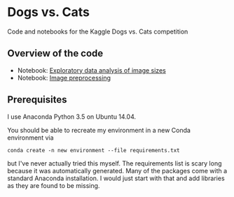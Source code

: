 # Dogs vs. Cats
Code and notebooks for the Kaggle Dogs vs. Cats competition

## Overview of the code
  * Notebook: [Exploratory data analysis of image sizes](https://github.com/gauss256/dogs-vs-cats/blob/master/EDA%20of%20Image%20Sizes.ipynb)
  * Notebook: [Image preprocessing](https://github.com/gauss256/dogs-vs-cats/blob/master/Image%20Preprocessing.ipynb)

## Prerequisites
I use Anaconda Python 3.5 on Ubuntu 14.04.
  
You should be able to recreate my environment in a new Conda environment via

```conda create -n new environment --file requirements.txt```

but I've never actually tried this myself. The requirements list is scary long because it was automatically generated. Many of the packages come with a standard Anaconda installation. I would just start with that and add libraries as they are found to be missing.
